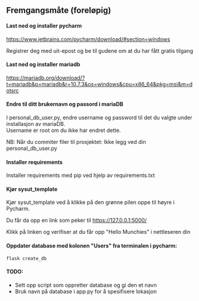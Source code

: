 ## Fremgangsmåte (foreløpig)

#### Last ned og installer pycharm

https://www.jetbrains.com/pycharm/download/#section=windows

Registrer deg med uit-epost og be til gudene om at du har fått gratis tilgang

#### Last ned og installer mariadb

https://mariadb.org/download/?t=mariadb&p=mariadb&r=10.7.3&os=windows&cpu=x86_64&pkg=msi&m=dotsrc

#### Endre til ditt brukernavn og passord i mariaDB

I personal_db_user.py, endre username og password til det du valgte under installasjon av mariaDB.  
Username er root om du ikke har endret dette.

NB: Når du commiter filer til prosjektet: Ikke legg ved din personal_db_user.py

#### Installer requirements

Installer requirements med pip ved hjelp av requirements.txt

#### Kjør sysut_template

Kjør sysut_template ved å klikke på den grønne pilen oppe til høyre i Pycharm.

Du får da opp en link som peker til https://127.0.0.1:5000/

Klikk på linken og verifiser at du får opp "Hello Munchies" i nettleseren din

#### Oppdater database med kolonen "Users" fra terminalen i pycharm:

```flask create_db```

#### TODO:

- Sett opp script som oppretter database og gi den et navn
- Bruk navn på database i app.py for å spesifisere lokasjon
